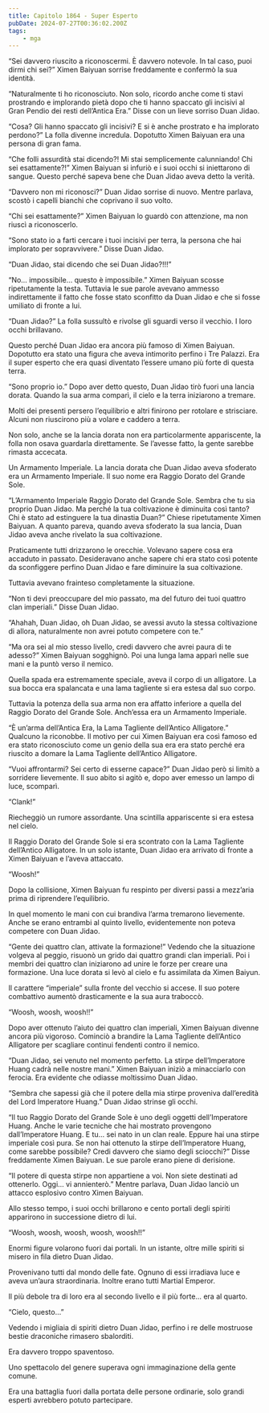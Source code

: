 ```yaml
---
title: Capitolo 1864 - Super Esperto
pubDate: 2024-07-27T00:36:02.200Z
tags:
    - mga
---
```


“Sei davvero riuscito a riconoscermi. È davvero notevole. In tal caso, puoi dirmi chi sei?” Ximen Baiyuan sorrise freddamente e confermò la sua identità.

“Naturalmente ti ho riconosciuto. Non solo, ricordo anche come ti stavi prostrando e implorando pietà dopo che ti hanno spaccato gli incisivi al Gran Pendio dei resti dell’Antica Era.” Disse con un lieve sorriso Duan Jidao.

“Cosa? Gli hanno spaccato gli incisivi? E si è anche prostrato e ha implorato perdono?” La folla divenne incredula. Dopotutto Ximen Baiyuan era una persona di gran fama.

“Che folli assurdità stai dicendo?! Mi stai semplicemente calunniando! Chi sei esattamente?!” Ximen Baiyuan si infuriò e i suoi occhi si iniettarono di sangue. Questo perché sapeva bene che Duan Jidao aveva detto la verità.

“Davvero non mi riconosci?” Duan Jidao sorrise di nuovo. Mentre parlava, scostò i capelli bianchi che coprivano il suo volto.

“Chi sei esattamente?” Ximen Baiyuan lo guardò con attenzione, ma non riuscì a riconoscerlo.

“Sono stato io a farti cercare i tuoi incisivi per terra, la persona che hai implorato per sopravvivere.” Disse Duan Jidao.

“Duan Jidao, stai dicendo che sei Duan Jidao?!!!”

“No… impossibile… questo è impossibile.” Ximen Baiyuan scosse ripetutamente la testa. Tuttavia le sue parole avevano ammesso indirettamente il fatto che fosse stato sconfitto da Duan Jidao e che si fosse umiliato di fronte a lui.

“Duan Jidao?” La folla sussultò e rivolse gli sguardi verso il vecchio. I loro occhi brillavano.

Questo perché Duan Jidao era ancora più famoso di Ximen Baiyuan. Dopotutto era stato una figura che aveva intimorito perfino i Tre Palazzi. Era il super esperto che era quasi diventato l’essere umano più forte di questa terra.

“Sono proprio io.” Dopo aver detto questo, Duan Jidao tirò fuori una lancia dorata. Quando la sua arma comparì, il cielo e la terra iniziarono a tremare.

Molti dei presenti persero l’equilibrio e altri finirono per rotolare e strisciare. Alcuni non riuscirono più a volare e caddero a terra.

Non solo, anche se la lancia dorata non era particolarmente appariscente, la folla non osava guardarla direttamente. Se l’avesse fatto, la gente sarebbe rimasta accecata.

Un Armamento Imperiale. La lancia dorata che Duan Jidao aveva sfoderato era un Armamento Imperiale. Il suo nome era Raggio Dorato del Grande Sole.

“L’Armamento Imperiale Raggio Dorato del Grande Sole. Sembra che tu sia proprio Duan Jidao. Ma perché la tua coltivazione è diminuita così tanto? Chi è stato ad estinguere la tua dinastia Duan?” Chiese ripetutamente Ximen Baiyuan. A quanto pareva, quando aveva sfoderato la sua lancia, Duan Jidao aveva anche rivelato la sua coltivazione.

Praticamente tutti drizzarono le orecchie. Volevano sapere cosa era accaduto in passato. Desideravano anche sapere chi era stato così potente da sconfiggere perfino Duan Jidao e fare diminuire la sua coltivazione.

Tuttavia avevano frainteso completamente la situazione.

“Non ti devi preoccupare del mio passato, ma del futuro dei tuoi quattro clan imperiali.” Disse Duan Jidao.

“Ahahah, Duan Jidao, oh Duan Jidao, se avessi avuto la stessa coltivazione di allora, naturalmente non avrei potuto competere con te.”

“Ma ora sei al mio stesso livello, credi davvero che avrei paura di te adesso?” Ximen Baiyuan sogghignò. Poi una lunga lama apparì nelle sue mani e la puntò verso il nemico.

Quella spada era estremamente speciale, aveva il corpo di un alligatore. La sua bocca era spalancata e una lama tagliente si era estesa dal suo corpo.

Tuttavia la potenza della sua arma non era affatto inferiore a quella del Raggio Dorato del Grande Sole. Anch’essa era un Armamento Imperiale.

“È un’arma dell’Antica Era, la Lama Tagliente dell’Antico Alligatore.” Qualcuno la riconobbe. Il motivo per cui Ximen Baiyuan era così famoso ed era stato riconosciuto come un genio della sua era era stato perché era riuscito a domare la Lama Tagliente dell’Antico Alligatore.

“Vuoi affrontarmi? Sei certo di esserne capace?” Duan Jidao però si limitò a sorridere lievemente. Il suo abito si agitò e, dopo aver emesso un lampo di luce, scomparì.

“Clank!”

Riecheggiò un rumore assordante. Una scintilla appariscente si era estesa nel cielo.

Il Raggio Dorato del Grande Sole si era scontrato con la Lama Tagliente dell’Antico Alligatore. In un solo istante, Duan Jidao era arrivato di fronte a Ximen Baiyuan e l’aveva attaccato.

“Woosh!”

Dopo la collisione, Ximen Baiyuan fu respinto per diversi passi a mezz’aria prima di riprendere l’equilibrio.

In quel momento le mani con cui brandiva l’arma tremarono lievemente. Anche se erano entrambi al quinto livello, evidentemente non poteva competere con Duan Jidao.

“Gente dei quattro clan, attivate la formazione!” Vedendo che la situazione volgeva al peggio, risuonò un grido dai quattro grandi clan imperiali. Poi i membri dei quattro clan iniziarono ad unire le forze per creare una formazione. Una luce dorata si levò al cielo e fu assimilata da Ximen Baiyun.

Il carattere “imperiale” sulla fronte del vecchio si accese. Il suo potere combattivo aumentò drasticamente e la sua aura traboccò.

“Woosh, woosh, woosh!!”

Dopo aver ottenuto l’aiuto dei quattro clan imperiali, Ximen Baiyuan divenne ancora più vigoroso. Cominciò a brandire la Lama Tagliente dell’Antico Alligatore per scagliare continui fendenti contro il nemico.

“Duan Jidao, sei venuto nel momento perfetto. La stirpe dell’Imperatore Huang cadrà nelle nostre mani.” Ximen Baiyuan iniziò a minacciarlo con ferocia. Era evidente che odiasse moltissimo Duan Jidao.

“Sembra che sapessi già che il potere della mia stirpe proveniva dall’eredità del Lord Imperatore Huang.” Duan Jidao strinse gli occhi.

“Il tuo Raggio Dorato del Grande Sole è uno degli oggetti dell’Imperatore Huang. Anche le varie tecniche che hai mostrato provengono dall’Imperatore Huang. E tu… sei nato in un clan reale. Eppure hai una stirpe imperiale così pura. Se non hai ottenuto la stirpe dell’Imperatore Huang, come sarebbe possibile? Credi davvero che siamo degli sciocchi?” Disse freddamente Ximen Baiyuan. Le sue parole erano piene di derisione.

“Il potere di questa stirpe non appartiene a voi. Non siete destinati ad ottenerlo. Oggi… vi annienterò.” Mentre parlava, Duan Jidao lanciò un attacco esplosivo contro Ximen Baiyuan.

Allo stesso tempo, i suoi occhi brillarono e cento portali degli spiriti apparirono in successione dietro di lui.

“Woosh, woosh, woosh, woosh, woosh!!”

Enormi figure volarono fuori dai portali. In un istante, oltre mille spiriti si misero in fila dietro Duan Jidao.

Provenivano tutti dal mondo delle fate. Ognuno di essi irradiava luce e aveva un’aura straordinaria. Inoltre erano tutti Martial Emperor.

Il più debole tra di loro era al secondo livello e il più forte… era al quarto.

“Cielo, questo…”

Vedendo i migliaia di spiriti dietro Duan Jidao, perfino i re delle mostruose bestie draconiche rimasero sbalorditi.

Era davvero troppo spaventoso.

Uno spettacolo del genere superava ogni immaginazione della gente comune.

Era una battaglia fuori dalla portata delle persone ordinarie, solo grandi esperti avrebbero potuto partecipare.



